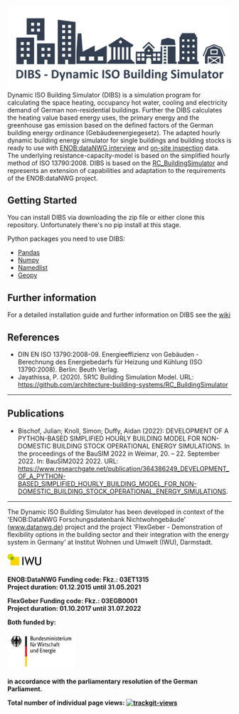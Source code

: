 ![DIBS_Logo](doc/img/DIBS_Logo.png)
Dynamic ISO Building Simulator (DIBS) is a simulation program for calculating the space heating, occupancy hot water, cooling and electricity demand of German non-residential buildings. Further the DIBS calculates the heating value based energy uses, the primary energy and the greenhouse gas emission based on the defined factors of the German building energy ordinance (Gebäudeenergiegesetz). The adapted hourly dynamic building energy simulator for single buildings and building stocks is ready to use with [ENOB:dataNWG interview](https://www.datanwg.de/stichprobenerhebung/breitenerhebung) and [on-site inspection](https://www.datanwg.de/stichprobenerhebung/tiefenerhebung) data. The underlying resistance-capacity-model is based on the simplified hourly method of ISO 13790:2008. DIBS is based on the [RC_BuildingSimulator](https://github.com/architecture-building-systems/RC_BuildingSimulator) and represents an extension of capabilities and adaptation to the requirements of the ENOB:dataNWG project.

## Getting Started
You can install DIBS via downloading the zip file or either clone this repository. Unfortunately there's no pip install at this stage. 

Python packages you need to use DIBS:  
- [Pandas](https://pypi.org/project/pandas/)
- [Numpy](https://pypi.org/project/numpy/)
- [Namedlist](https://pypi.org/project/namedlist/)
- [Geopy](https://pypi.org/project/geopy/)

## Further information

For a detailed installation guide and further information on DIBS see the [wiki](https://github.com/IWUGERMANY/DIBS---Dynamic-ISO-Building-Simulator/wiki)

## References
- DIN EN ISO 13790:2008-09. Energieeffizienz von Gebäuden - Berechnung des Energiebedarfs für Heizung und Kühlung (ISO 13790:2008). Berlin: Beuth Verlag.
- Jayathissa, P. (2020). 5R1C Building Simulation Model. URL: https://github.com/architecture-building-systems/RC_BuildingSimulator  

---

## Publications
- Bischof, Julian; Knoll, Simon; Duffy, Aidan (2022): DEVELOPMENT OF A PYTHON-BASED SIMPLIFIED HOURLY BUILDING MODEL FOR NON-DOMESTIC BUILDING STOCK OPERATIONAL ENERGY SIMULATIONS. In the proceedings of the BauSIM 2022 in Weimar, 20. – 22. September 2022. In: BauSIM2022 2022. URL: https://www.researchgate.net/publication/364386249_DEVELOPMENT_OF_A_PYTHON-BASED_SIMPLIFIED_HOURLY_BUILDING_MODEL_FOR_NON-DOMESTIC_BUILDING_STOCK_OPERATIONAL_ENERGY_SIMULATIONS.

---

The Dynamic ISO Building Simulator has been developed in context of the 'ENOB:DataNWG Forschungsdatenbank Nichtwohngebäude' (www.datanwg.de) project and the project 'FlexGeber - Demonstration of flexibility options in the building sector and their integration with the energy system in Germany' at Institut Wohnen und Umwelt (IWU), Darmstadt.
<p float="left">
  <img src="doc/img/IWU_Logo.PNG" width="15%" /> 
</p>  

<b>ENOB:DataNWG<b>
<b>Funding code:</b>  Fkz.: 03ET1315  
<b>Project duration:</b>  01.12.2015 until 31.05.2021

<b>FlexGeber<b>
<b>Funding code:</b>  Fkz.: 03EGB0001  
<b>Project duration:</b>  01.10.2017 until 31.07.2022
  
<b>Both funded by:</b> 
<p float="left">
  <img src="doc/img/BMWi_Logo.png" width="30%" /> 
</p> 
in accordance with the parliamentary resolution of the German Parliament.

Total number of individual page views: 
 <a href="https://trackgit.com">
<img src="https://us-central1-trackgit-analytics.cloudfunctions.net/token/ping/lf9xl42icergpfn8rglf" alt="trackgit-views" />
</a>

